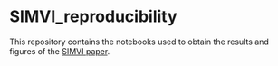 # SIMVI_reproducibility

This repository contains the notebooks used to obtain the results and figures of the [SIMVI paper](https://www.biorxiv.org/content/10.1101/2023.08.28.554970v3).
